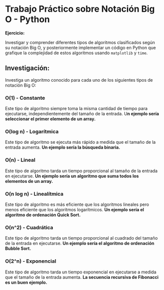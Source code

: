 # Trabajo Práctico sobre Notación Big O - Python

**Ejercicio:**

Investigar y comprender diferentes tipos de algoritmos clasificados según su notación Big O, y posteriormente implementar un código en Python que grafique la complejidad de estos algoritmos usando `matplotlib` y `time`.


## Investigación:
Investiga un algoritmo conocido para cada uno de los siguientes tipos de notación Big O:


### **O(1) - Constante**

Este tipo de algoritmo siempre toma la misma cantidad de tiempo para ejecutarse, independientemente del tamaño de la entrada. U**n ejemplo sería seleccionar el primer elemento de un array.**

### **O(log n) - Logarítmica**

Este tipo de algoritmo se ejecuta más rápido a medida que el tamaño de la entrada aumenta. **Un ejemplo sería la búsqueda binaria.**

### **O(n) - Lineal**

Este tipo de algoritmo tarda un tiempo proporcional al tamaño de la entrada en ejecutarse. **Un ejemplo sería un algoritmo que suma todos los elementos de un array.**

### **O(n log n) - Linealítmica**

Este tipo de algoritmo es más eficiente que los algoritmos lineales pero menos eficiente que los algoritmos logarítmicos. **Un ejemplo sería el algoritmo de ordenación Quick Sort.**


### **O(n^2) - Cuadrática**

Este tipo de algoritmo tarda un tiempo proporcional al cuadrado del tamaño de la entrada en ejecutarse. **Un ejemplo sería el algoritmo de ordenación Bubble Sort.**

### **O(2^n) - Exponencial**

Este tipo de algoritmo tarda un tiempo exponencial en ejecutarse a medida que el tamaño de la entrada aumenta. **La secuencia recursiva de Fibonacci es un buen ejemplo.**
